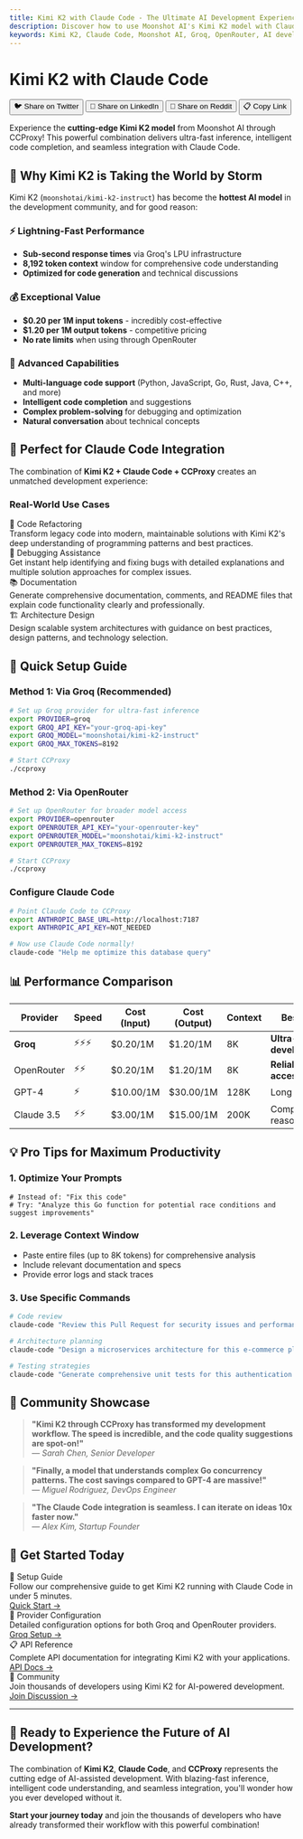 ```yaml
---
title: Kimi K2 with Claude Code - The Ultimate AI Development Experience
description: Discover how to use Moonshot AI's Kimi K2 model with Claude Code through CCProxy via Groq and OpenRouter. Experience ultra-fast inference with 8k context and competitive pricing.
keywords: Kimi K2, Claude Code, Moonshot AI, Groq, OpenRouter, AI development, fast inference, 8k context, competitive pricing
---
```


# Kimi K2 with Claude Code

<div class="social-share">
  <button class="share-twitter" onclick="shareToTwitter()">
    🐦 Share on Twitter
  </button>
  <button class="share-linkedin" onclick="shareToLinkedIn()">
    💼 Share on LinkedIn
  </button>
  <button class="share-reddit" onclick="shareToReddit()">
    🔗 Share on Reddit
  </button>
  <button class="share-copy" onclick="copyToClipboard()">
    📋 Copy Link
  </button>
</div>

Experience the **cutting-edge Kimi K2 model** from Moonshot AI through CCProxy! This powerful combination delivers ultra-fast inference, intelligent code completion, and seamless integration with Claude Code.

## 🚀 Why Kimi K2 is Taking the World by Storm

Kimi K2 (`moonshotai/kimi-k2-instruct`) has become the **hottest AI model** in the development community, and for good reason:

### ⚡ **Lightning-Fast Performance**
- **Sub-second response times** via Groq's LPU infrastructure
- **8,192 token context** window for comprehensive code understanding
- **Optimized for code generation** and technical discussions

### 💰 **Exceptional Value**
- **$0.20 per 1M input tokens** - incredibly cost-effective
- **$1.20 per 1M output tokens** - competitive pricing
- **No rate limits** when using through OpenRouter

### 🧠 **Advanced Capabilities**
- **Multi-language code support** (Python, JavaScript, Go, Rust, Java, C++, and more)
- **Intelligent code completion** and suggestions
- **Complex problem-solving** for debugging and optimization
- **Natural conversation** about technical concepts

## 🎯 Perfect for Claude Code Integration

The combination of **Kimi K2 + Claude Code + CCProxy** creates an unmatched development experience:

### Real-World Use Cases

<div class="showcase-grid">
  <div class="showcase-item">
    <div class="showcase-title">🔧 Code Refactoring</div>
    <div class="showcase-description">
      Transform legacy code into modern, maintainable solutions with Kimi K2's deep understanding of programming patterns and best practices.
    </div>
  </div>
  
  <div class="showcase-item">
    <div class="showcase-title">🐛 Debugging Assistance</div>
    <div class="showcase-description">
      Get instant help identifying and fixing bugs with detailed explanations and multiple solution approaches for complex issues.
    </div>
  </div>
  
  <div class="showcase-item">
    <div class="showcase-title">📚 Documentation</div>
    <div class="showcase-description">
      Generate comprehensive documentation, comments, and README files that explain code functionality clearly and professionally.
    </div>
  </div>
  
  <div class="showcase-item">
    <div class="showcase-title">🏗️ Architecture Design</div>
    <div class="showcase-description">
      Design scalable system architectures with guidance on best practices, design patterns, and technology selection.
    </div>
  </div>
</div>

## 🔧 Quick Setup Guide

### Method 1: Via Groq (Recommended)

```bash
# Set up Groq provider for ultra-fast inference
export PROVIDER=groq
export GROQ_API_KEY="your-groq-api-key"
export GROQ_MODEL="moonshotai/kimi-k2-instruct"
export GROQ_MAX_TOKENS=8192

# Start CCProxy
./ccproxy
```

### Method 2: Via OpenRouter

```bash
# Set up OpenRouter for broader model access
export PROVIDER=openrouter
export OPENROUTER_API_KEY="your-openrouter-key"
export OPENROUTER_MODEL="moonshotai/kimi-k2-instruct"
export OPENROUTER_MAX_TOKENS=8192

# Start CCProxy
./ccproxy
```

### Configure Claude Code

```bash
# Point Claude Code to CCProxy
export ANTHROPIC_BASE_URL=http://localhost:7187
export ANTHROPIC_API_KEY=NOT_NEEDED

# Now use Claude Code normally!
claude-code "Help me optimize this database query"
```

## 📊 Performance Comparison

| Provider | Speed | Cost (Input) | Cost (Output) | Context | Best For |
|----------|-------|--------------|---------------|---------|----------|
| **Groq** | ⚡⚡⚡ | $0.20/1M | $1.20/1M | 8K | **Ultra-fast development** |
| OpenRouter | ⚡⚡ | $0.20/1M | $1.20/1M | 8K | **Reliable access** |
| GPT-4 | ⚡ | $10.00/1M | $30.00/1M | 128K | Long context |
| Claude 3.5 | ⚡⚡ | $3.00/1M | $15.00/1M | 200K | Complex reasoning |

## 💡 Pro Tips for Maximum Productivity

### 1. **Optimize Your Prompts**
```
# Instead of: "Fix this code"
# Try: "Analyze this Go function for potential race conditions and suggest improvements"
```

### 2. **Leverage Context Window**
- Paste entire files (up to 8K tokens) for comprehensive analysis
- Include relevant documentation and specs
- Provide error logs and stack traces

### 3. **Use Specific Commands**
```bash
# Code review
claude-code "Review this Pull Request for security issues and performance optimizations"

# Architecture planning
claude-code "Design a microservices architecture for this e-commerce platform"

# Testing strategies
claude-code "Generate comprehensive unit tests for this authentication module"
```

## 🌟 Community Showcase

> **"Kimi K2 through CCProxy has transformed my development workflow. The speed is incredible, and the code quality suggestions are spot-on!"**  
> — *Sarah Chen, Senior Developer*

> **"Finally, a model that understands complex Go concurrency patterns. The cost savings compared to GPT-4 are massive!"**  
> — *Miguel Rodriguez, DevOps Engineer*

> **"The Claude Code integration is seamless. I can iterate on ideas 10x faster now."**  
> — *Alex Kim, Startup Founder*

## 🔗 Get Started Today

<div class="showcase-grid">
  <div class="showcase-item">
    <div class="showcase-title">📖 Setup Guide</div>
    <div class="showcase-description">
      Follow our comprehensive guide to get Kimi K2 running with Claude Code in under 5 minutes.
    </div>
    <a href="/guide/quick-start" class="showcase-link">Quick Start →</a>
  </div>
  
  <div class="showcase-item">
    <div class="showcase-title">🔧 Provider Configuration</div>
    <div class="showcase-description">
      Detailed configuration options for both Groq and OpenRouter providers.
    </div>
    <a href="/providers/groq" class="showcase-link">Groq Setup →</a>
  </div>
  
  <div class="showcase-item">
    <div class="showcase-title">📋 API Reference</div>
    <div class="showcase-description">
      Complete API documentation for integrating Kimi K2 with your applications.
    </div>
    <a href="/api/" class="showcase-link">API Docs →</a>
  </div>
  
  <div class="showcase-item">
    <div class="showcase-title">💬 Community</div>
    <div class="showcase-description">
      Join thousands of developers using Kimi K2 for AI-powered development.
    </div>
    <a href="https://github.com/praneybehl/ccproxy/discussions" class="showcase-link">Join Discussion →</a>
  </div>
</div>

---

## 🚀 Ready to Experience the Future of AI Development?

The combination of **Kimi K2**, **Claude Code**, and **CCProxy** represents the cutting edge of AI-assisted development. With blazing-fast inference, intelligent code understanding, and seamless integration, you'll wonder how you ever developed without it.

**Start your journey today** and join the thousands of developers who have already transformed their workflow with this powerful combination!

<script>
function shareToTwitter() {
  const url = encodeURIComponent(window.location.href);
  const text = encodeURIComponent('Check out Kimi K2 with Claude Code - the ultimate AI development experience! 🚀');
  window.open(`https://twitter.com/intent/tweet?url=${url}&text=${text}`, '_blank');
}

function shareToLinkedIn() {
  const url = encodeURIComponent(window.location.href);
  window.open(`https://www.linkedin.com/sharing/share-offsite/?url=${url}`, '_blank');
}

function shareToReddit() {
  const url = encodeURIComponent(window.location.href);
  const title = encodeURIComponent('Kimi K2 with Claude Code - The Ultimate AI Development Experience');
  window.open(`https://reddit.com/submit?url=${url}&title=${title}`, '_blank');
}

function copyToClipboard() {
  navigator.clipboard.writeText(window.location.href).then(() => {
    const button = event.target;
    const originalText = button.textContent;
    button.textContent = '✅ Copied!';
    setTimeout(() => {
      button.textContent = originalText;
    }, 2000);
  });
}
</script>